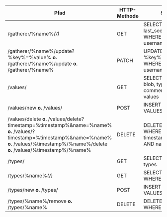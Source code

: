 | **Pfad**                                                                                                                                                                                            | **HTTP-Methode** | **SQL-Query**                                                                |
|-----------------------------------------------------------------------------------------------------------------------------------------------------------------------------------------------------|------------------|------------------------------------------------------------------------------|
| /gatherer/%name%*(/)*                                                                                                                                                                               | GET              | SELECT username, last_seen FROM gatherer WHERE username=%name%               |
| /gatherer/%name%/update?%key%=%value% **o.** /gatherer/%name%/update **o.** /gatherer/%name%                                                                                                        | PATCH            | UPDATE gatherer SET %key%=%value% WHERE username=%name%                      |
| /values/                                                                                                                                                                                            | GET              | SELECT timestamp, name, blob, type_referenced, comment, gatherer FROM values |
| /values/new **o.** /values/                                                                                                                                                                         | POST             | INSERT INTO values VALUES (%body%)                                           |
| /values/delete **o.** /values/delete?timestamp=%timestamp%&name=%name% **o.** /values/?timestamp=%timestamp%&name=%name% **o.** /values/%timestamp%/%name%/delete **o.** /values/%timestamp%/%name% | DELETE           | DELETE FROM values WHERE timestamp=%timestamp% AND name=%name%               |
| /types/                                                                                                                                                                                             | GET              | SELECT name FROM types                                                       |
| /types/%name%*(/)*                                                                                                                                                                                  | GET              | SELECT * FROM types WHERE name=%name%                                        |
| /types/new **o.** /types/                                                                                                                                                                           | POST             | INSERT INTO types VALUES (%body%)                                            |
| /types/%name%/remove **o.** /types/%name%                                                                                                                                                           | DELETE           | DELETE FROM types WHERE name=%name%                                          |
